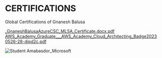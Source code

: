 # CERTIFICATIONS
Global Certifications of Gnanesh Balusa 

[_GnaneshBalusaAzureCSC_MLSA_Certificate.docx.pdf](https://github.com/gnanesh-16/CERTIFICATIONS/files/14383743/_GnaneshBalusaAzureCSC_MLSA_Certificate.docx.pdf)
[AWS_Academy_Graduate___AWS_Academy_Cloud_Architecting_Badge20230526-28-dipd2c.pdf](https://github.com/gnanesh-16/CERTIFICATIONS/files/14383744/AWS_Academy_Graduate___AWS_Academy_Cloud_Architecting_Badge20230526-28-dipd2c.pdf)

![Student Amabasdor_Microsoft](https://github.com/gnanesh-16/CERTIFICATIONS/assets/98212179/64f784ad-b50d-448a-998d-0d08d16e930e)

